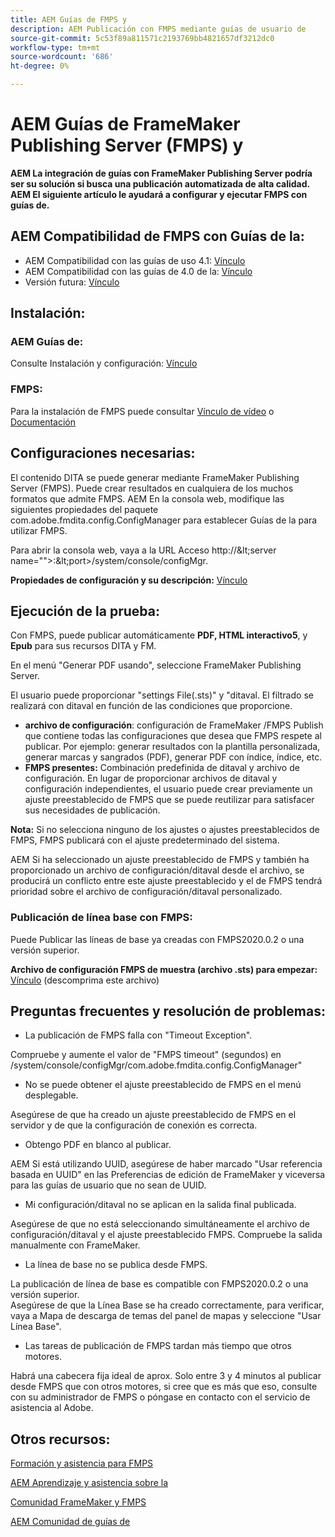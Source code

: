 ```yaml
---
title: AEM Guías de FMPS y
description: AEM Publicación con FMPS mediante guías de usuario de
source-git-commit: 5c53f89a811571c2193769bb4821657df3212dc0
workflow-type: tm+mt
source-wordcount: '686'
ht-degree: 0%

---
```



# AEM Guías de FrameMaker Publishing Server (FMPS) y

**AEM La integración de guías con FrameMaker Publishing Server podría ser su solución si busca una publicación automatizada de alta calidad.\
AEM El siguiente artículo le ayudará a configurar y ejecutar FMPS con guías de.**

## AEM Compatibilidad de FMPS con Guías de la:

- AEM Compatibilidad con las guías de uso 4.1: [Vínculo](https://experienceleague.adobe.com/docs/experience-manager-guides-learn/tutorials/release-info/release-notes/on-prem-release-notes/release-notes-4.1.html?lang=en/#compatibility-matrix)
- AEM Compatibilidad con las guías de 4.0 de la: [Vínculo](https://helpx.adobe.com/xml-documentation-for-experience-manager/release-note/release-notes-xml-documentation-solution-4-0.html/#Compatibility%20matrix)
- Versión futura: [Vínculo](https://experienceleague.adobe.com/docs/experience-manager-guides-learn/tutorials/release-info/latest-release-info.html?lang=en)

## Instalación:

### AEM Guías de:

Consulte Instalación y configuración: [Vínculo](https://helpx.adobe.com/content/dam/help/en/xml-documentation-solution/4-1-2/Adobe-Experience-Manager-Guides_Installation-Configuration-Guide_EN.pdf)

### FMPS:

Para la instalación de FMPS puede consultar [Vínculo de vídeo](https://www.youtube.com/watch?v=2deelyM5VA8&amp;t) o [Documentación](https://help.adobe.com/en_US/framemaker/server/index.html#t=fmps-user-guide%2Finstall_config_fmps.html%23install_config_fmps&amp;rhtocid=_2)

## Configuraciones necesarias:

El contenido DITA se puede generar mediante FrameMaker Publishing Server (FMPS). Puede crear resultados en cualquiera de los muchos formatos que admite FMPS. AEM En la consola web, modifique las siguientes propiedades del paquete com.adobe.fmdita.config.ConfigManager para establecer Guías de la para utilizar FMPS.

Para abrir la consola web, vaya a la URL Acceso http://\&lt;server name=&quot;&quot;>:\&lt;port>/system/console/configMgr.

**Propiedades de configuración y su descripción:** [Vínculo](https://helpx.adobe.com/content/dam/help/en/xml-documentation-solution/4-1-2/Adobe-Experience-Manager-Guides_Installation-Configuration-Guide_EN.pdf#page=89)

## Ejecución de la prueba:

Con FMPS, puede publicar automáticamente **PDF, HTML interactivo5**, y **Epub** para sus recursos DITA y FM.

En el menú &quot;Generar PDF usando&quot;, seleccione FrameMaker Publishing Server.

El usuario puede proporcionar &quot;settings File(.sts)&quot; y &quot;ditaval. El filtrado se realizará con ditaval en función de las condiciones que proporcione.

- **archivo de configuración**: configuración de FrameMaker /FMPS Publish que contiene todas las configuraciones que desea que FMPS respete al publicar. Por ejemplo: generar resultados con la plantilla personalizada, generar marcas y sangrados (PDF), generar PDF con índice, índice, etc.
- **FMPS presentes:** Combinación predefinida de ditaval y archivo de configuración. En lugar de proporcionar archivos de ditaval y configuración independientes, el usuario puede crear previamente un ajuste preestablecido de FMPS que se puede reutilizar para satisfacer sus necesidades de publicación.

**Nota:** Si no selecciona ninguno de los ajustes o ajustes preestablecidos de FMPS, FMPS publicará con el ajuste predeterminado del sistema.

AEM Si ha seleccionado un ajuste preestablecido de FMPS y también ha proporcionado un archivo de configuración/ditaval desde el archivo, se producirá un conflicto entre este ajuste preestablecido y el de FMPS tendrá prioridad sobre el archivo de configuración/ditaval personalizado.

### Publicación de línea base con FMPS:

Puede Publicar las líneas de base ya creadas con FMPS2020.0.2 o una versión superior.

**Archivo de configuración FMPS de muestra (archivo .sts) para empezar:** [Vínculo](https://acrobat.adobe.com/link/track?uri=urn:aaid:scds:US:ef750752-7a7e-4e51-923e-6b7d9861ed54) (descomprima este archivo)

## Preguntas frecuentes y resolución de problemas:

- La publicación de FMPS falla con &quot;Timeout Exception&quot;.

Compruebe y aumente el valor de &quot;FMPS timeout&quot; (segundos) en /system/console/configMgr/com.adobe.fmdita.config.ConfigManager&quot;

- No se puede obtener el ajuste preestablecido de FMPS en el menú desplegable.

Asegúrese de que ha creado un ajuste preestablecido de FMPS en el servidor y de que la configuración de conexión es correcta.

- Obtengo PDF en blanco al publicar.

AEM Si está utilizando UUID, asegúrese de haber marcado &quot;Usar referencia basada en UUID&quot; en las Preferencias de edición de FrameMaker y viceversa para las guías de usuario que no sean de UUID.

- Mi configuración/ditaval no se aplican en la salida final publicada.

Asegúrese de que no está seleccionando simultáneamente el archivo de configuración/ditaval y el ajuste preestablecido FMPS. Compruebe la salida manualmente con FrameMaker.

- La línea de base no se publica desde FMPS.

La publicación de línea de base es compatible con FMPS2020.0.2 o una versión superior.\
Asegúrese de que la Línea Base se ha creado correctamente, para verificar, vaya a Mapa de descarga de temas del panel de mapas y seleccione &quot;Usar Línea Base&quot;.

- Las tareas de publicación de FMPS tardan más tiempo que otros motores.

Habrá una cabecera fija ideal de aprox. Solo entre 3 y 4 minutos al publicar desde FMPS que con otros motores, si cree que es más que eso, consulte con su administrador de FMPS o póngase en contacto con el servicio de asistencia al Adobe.

## Otros recursos:

[Formación y asistencia para FMPS](https://helpx.adobe.com/support/framemaker-publishing-server.html)

[AEM Aprendizaje y asistencia sobre la](https://helpx.adobe.com/in/support/xml-documentation-for-experience-manager.html)

[Comunidad FrameMaker y FMPS](https://community.adobe.com/t5/framemaker/ct-p/ct-framemaker?page=1&amp;sort=latest_replies&amp;lang=all&amp;tabid=all)

[AEM Comunidad de guías de](https://experienceleaguecommunities.adobe.com/t5/experience-manager-guides/ct-p/aem-xml-documentation)
